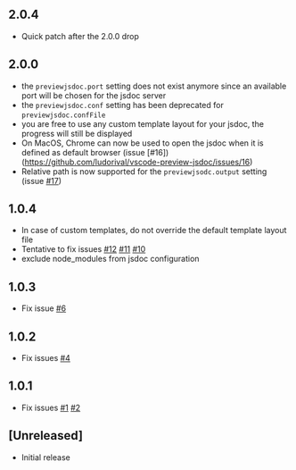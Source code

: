 ## 2.0.4
- Quick patch after the 2.0.0 drop

## 2.0.0
- the `previewjsdoc.port` setting does not exist anymore since an available port will be chosen for the jsdoc server
- the `previewjsdoc.conf` setting has been deprecated for `previewjsdoc.confFile`
- you are free to use any custom template layout for your jsdoc, the progress will still be displayed
- On MacOS, Chrome can now be used to open the jsdoc when it is defined as default browser (issue [#16])(https://github.com/ludorival/vscode-preview-jsdoc/issues/16)
- Relative path is now supported for the `previewjsodc.output` setting (issue [#17](https://github.com/ludorival/vscode-preview-jsdoc/issues/17))


## 1.0.4
- In case of custom templates, do not override the default template layout file
- Tentative to fix issues [#12](https://github.com/ludorival/vscode-preview-jsdoc/issues/12) [#11](https://github.com/ludorival/vscode-preview-jsdoc/issues/11) [#10](https://github.com/ludorival/vscode-preview-jsdoc/issues/10)
- exclude node_modules from jsdoc configuration
## 1.0.3
- Fix issue [#6](https://github.com/ludorival/vscode-preview-jsdoc/issues/6)

## 1.0.2
 - Fix issues [#4](https://github.com/ludorival/vscode-preview-jsdoc/issues/4)
 
## 1.0.1
 - Fix issues [#1](https://github.com/ludorival/vscode-preview-jsdoc/issues/1) [#2](https://github.com/ludorival/vscode-preview-jsdoc/issues/2)

## [Unreleased]
- Initial release